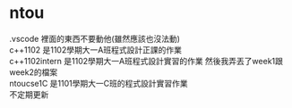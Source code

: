 # ntou
.vscode 裡面的東西不要動他(雖然應該也沒法動) \
c++1102 是1102學期大一A班程式設計正課的作業 \
c++1102intern 是1102學期大一A班程式設計實習的作業 然後我弄丟了week1跟week2的檔案 \
ntoucse1C 是1101學期大一C班的程式設計實習作業 \
不定期更新 
